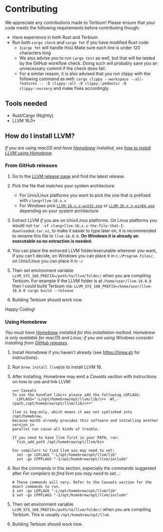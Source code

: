 # Contributing
We appreciate any contributions made to Terbium! 
Please ensure that your code meets the following requirements before contributing though:

- Have experience in both Rust and Terbium
- Run both `cargo check` and `cargo fmt` if you have modified Rust code
    - (`cargo fmt` will handle this) Make sure each line is under 120 characters long
    - We also advise you to run `cargo test` as well, but that will be tested by the GitHub workflow check.
      Doing such will probably save you an unnecessary commit if the check does fail.
    - For a similar reason, it is also advised that you run clippy with the following command as well:
      `cargo clippy --workspace --all-features -- -D clippy::all -D clippy::pedantic -D clippy::nursery`
      and make fixes accordingly.

## Tools needed
- Rust/Cargo (Nightly)
- LLVM 16.0+

## How do I install LLVM?

_If you are using macOS and have [Homebrew](https://brew.sh) installed, see [how to install LLVM using Homebrew](#using-homebrew)._

### From GitHub releases

1. Go to the [LLVM release page](https://github.com/llvm/llvm-project/releases) and find the latest release.

2. Pick the file that matches your system architecture.
    - For Unix/Linux platforms you want to pick the one that is prefixed with `clang+llvm-16.x.x`
    - For Windows pick [`LLVM-16.x.x-win32.exe`](https://github.com/llvm/llvm-project/releases/download/llvmorg-16.0.4/LLVM-16.0.4-win32.exe)
      or [`LLVM-16.x.x-win64.exe`](https://github.com/llvm/llvm-project/releases/download/llvmorg-16.0.4/LLVM-16.0.4-win64.exe)
      depending on your system architecture

3. Extract LLVM *if* you are on Unix/Linux platforms. 
   On Linux platforms you would run `tar -xf clang+llvm-16.x.x-the-file-that-I-downloaded.tar.xz`, 
   to make it easier to type later on, it is recommended to rename this file to `llvm-16.0.0`.
   **On Windows it is already an executable so no extraction is needed.**

4. You can place the extraced LLVM folder/executable wherever you want, if you can't decide, on Windows you can place it
   in `C:/Program Files/`, on Unix/Linux you can place it in `~/`

5. Then set environment variable `LLVM_SYS_160_PREFIX=/path/to/llvm/folder/` when you are compiling Terbium. 
   For example if the LLVM folder is at `/home/user/llvm-16.0.0` then I could build Terbium via:
   `LLVM_SYS_160_PREFIX=/home/user/llvm-16.0.0 cargo build --release`

6. Building Terbium should work now.

Happy Coding!

### Using Homebrew

*You must have [Homebrew](https://brew.sh) installed for this installation method. Homebrew is only available for macOS
and Linux; if you are using Windows consider installing from [GitHub releases](#from-github-releases).*

1. Install Homebrew if you haven't already (see https://brew.sh for instructions).

2. Run `brew install llvm@16` to install LLVM 16.

3. After installing, Homebrew may emit a *Caveats* section with instructions on how to use and link LLVM:
    ```text
    ==> Caveats
    To use the bundled libc++ please add the following LDFLAGS:
      LDFLAGS="-L/opt/homebrew/opt/llvm/lib/c++ -Wl,-rpath,/opt/homebrew/opt/llvm/lib/c++"
    
    llvm is keg-only, which means it was not symlinked into /opt/homebrew,
    because macOS already provides this software and installing another version in
    parallel can cause all kinds of trouble.
    
    If you need to have llvm first in your PATH, run:
      fish_add_path /opt/homebrew/opt/llvm/bin
    
    For compilers to find llvm you may need to set:
      set -gx LDFLAGS "-L/opt/homebrew/opt/llvm/lib"
      set -gx CPPFLAGS "-I/opt/homebrew/opt/llvm/include"
    ```

4. Run the commands in this section, especially the commands suggested after *For compilers to find llvm you may need to set...*:

    ```shell
    # These commands will vary. Refer to the Caveats section for the exact commands to run.
    $ set -gx LDFLAGS "-L/opt/homebrew/opt/llvm/lib"
    $ set -gx CPPFLAGS "-I/opt/homebrew/opt/llvm/include"
    ```

5. Then set environment variable `LLVM_SYS_160_PREFIX=/path/to/llvm/folder/` when you are compiling Terbium. 
   This is usually `/opt/homebrew/opt/llvm`.

6. Building Terbium should work now.
